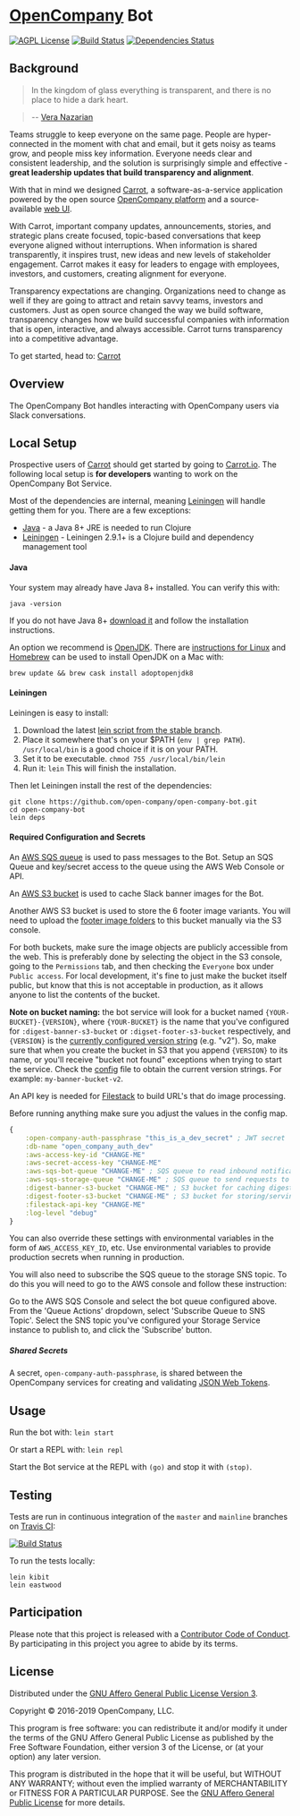 # [OpenCompany](https://github.com/open-company) Bot

[![AGPL License](http://img.shields.io/badge/license-AGPL-blue.svg?style=flat)](https://www.gnu.org/licenses/agpl-3.0.en.html)
[![Build Status](https://travis-ci.org/open-company/open-company-bot.svg?branch=master)](https://travis-ci.org/open-company/open-company-bot)
[![Dependencies Status](https://versions.deps.co/open-company/open-company-bot/status.svg)](https://versions.deps.co/open-company/open-company-bot)


## Background

> In the kingdom of glass everything is transparent, and there is no place to hide a dark heart.

> -- [Vera Nazarian](http://www.veranazarian.com/)

Teams struggle to keep everyone on the same page. People are hyper-connected in the moment with chat and email, but it gets noisy as teams grow, and people miss key information. Everyone needs clear and consistent leadership, and the solution is surprisingly simple and effective - **great leadership updates that build transparency and alignment**.

With that in mind we designed [Carrot](https://carrot.io/), a software-as-a-service application powered by the open source [OpenCompany platform](https://github.com/open-company) and a source-available [web UI](https://github.com/open-company/open-company-web).

With Carrot, important company updates, announcements, stories, and strategic plans create focused, topic-based conversations that keep everyone aligned without interruptions. When information is shared transparently, it inspires trust, new ideas and new levels of stakeholder engagement. Carrot makes it easy for leaders to engage with employees, investors, and customers, creating alignment for everyone.

Transparency expectations are changing. Organizations need to change as well if they are going to attract and retain savvy teams, investors and customers. Just as open source changed the way we build software, transparency changes how we build successful companies with information that is open, interactive, and always accessible. Carrot turns transparency into a competitive advantage.

To get started, head to: [Carrot](https://carrot.io/)


## Overview

The OpenCompany Bot handles interacting with OpenCompany users via Slack conversations.


## Local Setup

Prospective users of [Carrot](https://carrot.io/) should get started by going to [Carrot.io](https://carrot.io/). The following local setup is **for developers** wanting to work on the OpenCompany Bot Service.

Most of the dependencies are internal, meaning [Leiningen](https://github.com/technomancy/leiningen) will handle getting them for you. There are a few exceptions:

* [Java](https://openjdk.java.net/) - a Java 8+ JRE is needed to run Clojure
* [Leiningen](https://github.com/technomancy/leiningen) - Leiningen  2.9.1+ is a Clojure build and dependency management tool

#### Java

Your system may already have Java 8+ installed. You can verify this with:

```console
java -version
```

If you do not have Java 8+ [download it](http://www.oracle.com/technetwork/java/javase/downloads/index.html) and follow the installation instructions.

An option we recommend is [OpenJDK](https://openjdk.java.net/). There are [instructions for Linux](https://openjdk.java.net/install/index.html) and [Homebrew](https://brew.sh/) can be used to install OpenJDK on a Mac with:

```
brew update && brew cask install adoptopenjdk8
```

#### Leiningen

Leiningen is easy to install:

1. Download the latest [lein script from the stable branch](https://raw.githubusercontent.com/technomancy/leiningen/stable/bin/lein).
1. Place it somewhere that's on your $PATH (`env | grep PATH`). `/usr/local/bin` is a good choice if it is on your PATH.
1. Set it to be executable. `chmod 755 /usr/local/bin/lein`
1. Run it: `lein` This will finish the installation.

Then let Leiningen install the rest of the dependencies:

```console
git clone https://github.com/open-company/open-company-bot.git
cd open-company-bot
lein deps
```

#### Required Configuration and Secrets

An [AWS SQS queue](https://aws.amazon.com/sqs/) is used to pass messages to the Bot. Setup an SQS Queue and key/secret access to the queue using the AWS Web Console or API.

An [AWS S3 bucket](https://aws.amazon.com/s3/) is used to cache Slack banner images for the Bot.

Another AWS S3 bucket is used to store the 6 footer image variants. You will need to upload the
[footer image folders][2] to this bucket manually via the S3 console.

For both buckets, make sure the image objects are publicly accessible from the web. This is
preferably done by selecting the object in the S3 console, going to the `Permissions` tab,
and then checking the `Everyone` box under `Public access`. For local development, it's
fine to just make the bucket itself public, but know that this is not acceptable in production,
as it allows anyone to list the contents of the bucket.

**Note on bucket naming:** the bot service will look for a bucket named `{YOUR-BUCKET}-{VERSION}`,
where `{YOUR-BUCKET}` is the name that you've configured for `:digest-banner-s3-bucket` or
`:digset-footer-s3-bucket` respectively, and `{VERSION}` is the [currently configured
version string][1] (e.g. "v2"). So, make sure that when you create the bucket in S3 that you append
`{VERSION}` to its name, or you'll receive "bucket not found" exceptions when trying to start the service.
Check the [config][1] file to obtain the current version strings. For example: `my-banner-bucket-v2`.

An API key is needed for [Filestack](https://www.filestack.com/) to build URL's that do image processing.

Before running anything make sure you adjust the values in the config map.

```clojure
{
    :open-company-auth-passphrase "this_is_a_dev_secret" ; JWT secret
    :db-name "open_company_auth_dev"
    :aws-access-key-id "CHANGE-ME"
    :aws-secret-access-key "CHANGE-ME"
    :aws-sqs-bot-queue "CHANGE-ME" ; SQS queue to read inbound notifications/requests
    :aws-sqs-storage-queue "CHANGE-ME" ; SQS queue to send requests to the Storage service
    :digest-banner-s3-bucket "CHANGE-ME" ; S3 bucket for caching digest banners
    :digest-footer-s3-bucket "CHANGE-ME" ; S3 bucket for storing/serving digest footers
    :filestack-api-key "CHANGE-ME"
    :log-level "debug"
}
```

You can also override these settings with environmental variables in the form of `AWS_ACCESS_KEY_ID`, etc. Use environmental variables to provide production secrets when running in production.

You will also need to subscribe the SQS queue to the storage SNS topic. To do this you will need to go to the AWS console and follow these instruction:

Go to the AWS SQS Console and select the bot queue configured above. From the 'Queue Actions' dropdown, select 'Subscribe Queue to SNS Topic'. Select the SNS topic you've configured your Storage Service instance to publish to, and click the 'Subscribe' button.

##### Shared Secrets

A secret, `open-company-auth-passphrase`, is shared between the OpenCompany services for creating and validating [JSON Web Tokens](https://jwt.io/).

## Usage

Run the bot with: `lein start`

Or start a REPL with: `lein repl`

Start the Bot service at the REPL with `(go)` and stop it with `(stop)`.


## Testing

Tests are run in continuous integration of the `master` and `mainline` branches on [Travis CI](https://travis-ci.org/open-company/open-company-bot):

[![Build Status](https://travis-ci.org/open-company/open-company-bot.svg?branch=master)](https://travis-ci.org/open-company/open-company-bot)

To run the tests locally:

```console
lein kibit
lein eastwood
```


## Participation

Please note that this project is released with a [Contributor Code of Conduct](https://github.com/open-company/open-company-bot/blob/mainline/CODE-OF-CONDUCT.md). By participating in this project you agree to abide by its terms.


## License

Distributed under the [GNU Affero General Public License Version 3](https://www.gnu.org/licenses/agpl-3.0.en.html).

Copyright © 2016-2019 OpenCompany, LLC.

This program is free software: you can redistribute it and/or modify it under the terms of the GNU Affero General Public License as published by the Free Software Foundation, either version 3 of the License, or (at your option) any later version.

This program is distributed in the hope that it will be useful, but WITHOUT ANY WARRANTY; without even the implied warranty of MERCHANTABILITY or FITNESS FOR A PARTICULAR PURPOSE. See the [GNU Affero General Public License](https://www.gnu.org/licenses/agpl-3.0.en.html) for more details.

[1]: https://github.com/open-company/open-company-bot/blob/74e5327601e9781555af9c127f5a64e32820672e/src/oc/bot/config.clj#L51-L55
[2]: ./src/oc/assets/img/footer/v2
